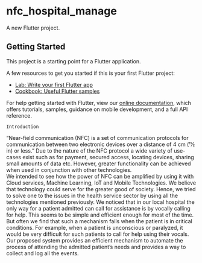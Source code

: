 # nfc_hospital_manage

A new Flutter project.

## Getting Started

This project is a starting point for a Flutter application.

A few resources to get you started if this is your first Flutter project:

- [Lab: Write your first Flutter app](https://flutter.dev/docs/get-started/codelab)
- [Cookbook: Useful Flutter samples](https://flutter.dev/docs/cookbook)

For help getting started with Flutter, view our
[online documentation](https://flutter.dev/docs), which offers tutorials,
samples, guidance on mobile development, and a full API reference.


    Introduction
“Near-field communication (NFC) is a set of communication protocols for communication between two electronic devices over a distance of 4 cm (11⁄2 in) or less.” 
Due to the nature of the NFC protocol a wide variety of use-cases exist such as for payment, secured access, locating devices, sharing small amounts of data etc. However, greater functionality can be achieved when used in conjunction with other technologies.  
We intended to see how the power of NFC can be amplified by using it with Cloud services, Machine Learning, IoT and Mobile Technologies. We believe that technology could serve for the greater good of society. Hence, we tried to solve one to the issues in the health service sector by using all the technologies mentioned previously. 
We noticed that in our local hospital the only way for a patient admitted can call for assistance is by vocally calling for help. This seems to be simple and efficient enough for most of the time. But often we find that such a mechanism fails when the patient is in critical conditions. For example, when a patient is unconscious or paralyzed, it would be very difficult for such patients to call for help using their vocals.
Our proposed system provides an efficient mechanism to automate the process of attending the admitted patient’s needs and provides a way to collect and log all the events.
